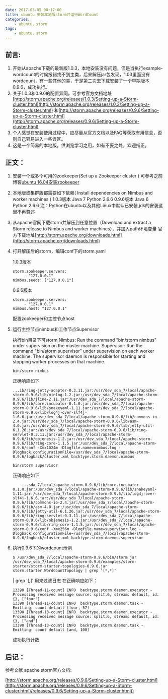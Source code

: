 ```yaml
---
date: 2017-03-05 00:17:00
title: ubuntu 安装本地版storm并运行WordCount
categories:
    - ubuntu，storm
tags:
    - ubuntu，storm
---
```


## 前言:
1. 开始从apache下载的最新版1.0.3，本地安装没有问题，但是当执行example-wordcount的时候报错找不到主类，后来解压jar包发现，1.03里面没有wordcount，有一些其他的类，于是第二次去下载安装了一个早期版本0.9.6，成功执行。
2. 关于1.0.3和0.9.6的配置异同，可参考官方文档地址[http://storm.apache.org/releases/1.0.3/Setting-up-a-Storm-cluster.html](http://storm.apache.org/releases/1.0.3/Setting-up-a-Storm-cluster.html) 和[http://storm.apache.org/releases/0.9.6/Setting-up-a-Storm-cluster.html](http://storm.apache.org/releases/0.9.6/Setting-up-a-Storm-cluster.html) 
3. 个人感觉在安装使用过程中，应尽量从官方文档以及FAQ等获取有用信息，否则自己容易进入一些误区。
4. 这是一个简易的本地版，供浏览学习之用，如有不妥之处，欢迎指正。

## 正文：
1. 安装一个或多个可用的zookeeper(Set up a Zookeeper cluster )
	可参考之前博客[ubuntu 16.04安装zookeeper](http://blog.csdn.net/yan_chou/article/details/53322429)
2. 本地版或集群版都需要如下依赖( Install dependencies on Nimbus and worker machines )
	1.0.3版本
	Java 7
	Python 2.6.6
	0.9.6版本
	Java 6
	Python 2.6.6
	注：Python在ubuntu以及其他Linux中默认已安装,jdk的安装这里不再赘述
3. 从apache官网下载storm并解压到任意位置（Download and extract a Storm release to Nimbus and worker machines），并加入path环境变量
	官方下载地址[http://storm.apache.org/downloads.html](http://storm.apache.org/downloads.html)
4. 打开解压后的storm，编辑conf下的storm.yaml
	
    1.0.3版本
	```
	storm.zookeeper.servers:
	     - "127.0.0.1"
	nimbus.seeds: ["127.0.0.1"]
	```
	0.9.6版本
	```
	storm.zookeeper.servers:
	     - "127.0.0.1"
	nimbus.host: "127.0.0.1"
	```
	配置zookeeper和主控节点host
5. 运行主控节点nimbus和工作节点Supervisor
	
    执行bin目录下可storm,Nimbus: Run the command "bin/storm nimbus" under supervision on the master machine.
	Supervisor: Run the command "bin/storm supervisor" under supervision on each worker machine. The supervisor daemon is responsible for starting and stopping worker processes on that machine.
	```
	bin/storm nimbus
	```
	正确响应如下
	
	```
	...ib/ring-jetty-adapter-0.3.11.jar:/usr/dev_sda_7/local/apache-storm-0.9.6/lib/minlog-1.2.jar:/usr/dev_sda_7/local/apache-storm-0.9.6/lib/jline-2.11.jar:/usr/dev_sda_7/local/apache-storm-0.9.6/lib/core.incubator-0.1.0.jar:/usr/dev_sda_7/local/apache-storm-0.9.6/lib/snakeyaml-1.11.jar:/usr/dev_sda_7/local/apache-storm-0.9.6/lib/log4j-over-slf4j-1.6.6.jar:/usr/dev_sda_7/local/apache-storm-0.9.6/lib/commons-io-2.4.jar:/usr/dev_sda_7/local/apache-storm-0.9.6/lib/asm-4.0.jar:/usr/dev_sda_7/local/apache-storm-0.9.6/lib/jetty-util-6.1.26.jar:/usr/dev_sda_7/local/apache-storm-0.9.6/lib/ring-servlet-0.3.11.jar:/usr/dev_sda_7/local/apache-storm-0.9.6/lib/objenesis-1.2.jar:/usr/dev_sda_7/local/apache-storm-0.9.6/lib/ring-core-1.1.5.jar:/usr/dev_sda_7/local/apache-storm-0.9.6/conf -Xmx1024m -Dlogfile.name=nimbus.log -Dlogback.configurationFile=/usr/dev_sda_7/local/apache-storm-0.9.6/logback/cluster.xml backtype.storm.daemon.nimbus
	```
	```
	bin/storm supervisor
	```
	正确响应如下
	
	```
    	...sda_7/local/apache-storm-0.9.6/lib/core.incubator-0.1.0.jar:/usr/dev_sda_7/local/apache-storm-0.9.6/lib/snakeyaml-1.11.jar:/usr/dev_sda_7/local/apache-storm-0.9.6/lib/log4j-over-slf4j-1.6.6.jar:/usr/dev_sda_7/local/apache-storm-0.9.6/lib/commons-io-2.4.jar:/usr/dev_sda_7/local/apache-storm-0.9.6/lib/asm-4.0.jar:/usr/dev_sda_7/local/apache-storm-0.9.6/lib/jetty-util-6.1.26.jar:/usr/dev_sda_7/local/apache-storm-0.9.6/lib/ring-servlet-0.3.11.jar:/usr/dev_sda_7/local/apache-storm-0.9.6/lib/objenesis-1.2.jar:/usr/dev_sda_7/local/apache-storm-0.9.6/lib/ring-core-1.1.5.jar:/usr/dev_sda_7/local/apache-storm-0.9.6/conf -Xmx256m -Dlogfile.name=supervisor.log -Dlogback.configurationFile=/usr/dev_sda_7/local/apache-storm-0.9.6/logback/cluster.xml backtype.storm.daemon.supervisor
	```
6. 执行0.9.6下的wordcount示例

	```
	$ /usr/dev_sda_7/local/apache-storm-0.9.6/bin/storm jar /usr/dev_sda_7/local/apache-storm-0.9.6/examples/storm-starter/storm-starter-topologies-0.9.6.jar storm.starter.WordCountTopology | grep '[*,*]'
	```
	| grep '[*,*]'  用来过滤日志
	在正确响应如下：
	
	```
	13390 [Thread-11-count] INFO  backtype.storm.daemon.executor - Processing received message source: split:6, stream: default, id: {}, ["four"]
	13390 [Thread-11-count] INFO  backtype.storm.daemon.task - Emitting: count default [four, 57]
	13390 [Thread-13-count] INFO  backtype.storm.daemon.executor - Processing received message source: split:6, stream: default, id: {}, ["and"]
	13390 [Thread-13-count] INFO  backtype.storm.daemon.task - Emitting: count default [and, 100]
	```
	成功执行计数
## 后记：
参考文献 apache storm官方文档:

[http://storm.apache.org/releases/0.9.6/Setting-up-a-Storm-cluster.html](http://storm.apache.org/releases/0.9.6/Setting-up-a-Storm-cluster.html)/releases/0.9.6/Setting-up-a-Storm-cluster.html))